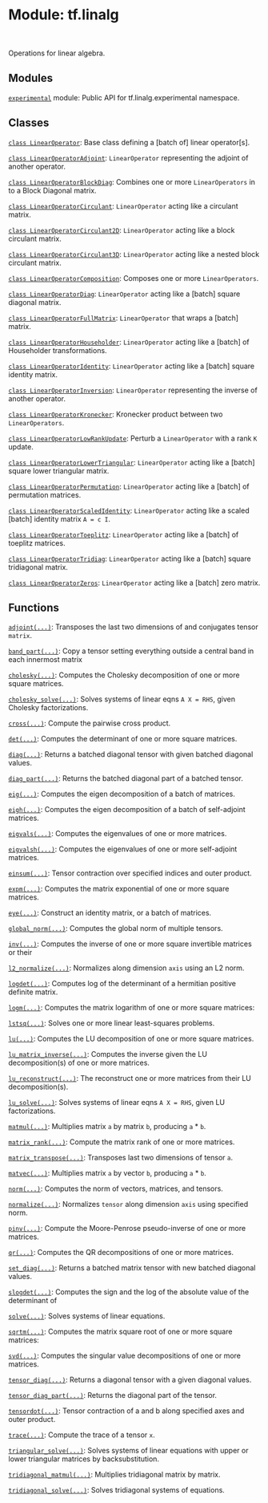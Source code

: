 <div itemscope itemtype="http://developers.google.com/ReferenceObject">
<meta itemprop="name" content="tf.linalg" />
<meta itemprop="path" content="Stable" />
</div>

# Module: tf.linalg


<table class="tfo-notebook-buttons tfo-api" align="left">
</table>



Operations for linear algebra.



## Modules

[`experimental`](../tf/linalg/experimental.md) module: Public API for tf.linalg.experimental namespace.

## Classes

[`class LinearOperator`](../tf/linalg/LinearOperator.md): Base class defining a [batch of] linear operator[s].

[`class LinearOperatorAdjoint`](../tf/linalg/LinearOperatorAdjoint.md): `LinearOperator` representing the adjoint of another operator.

[`class LinearOperatorBlockDiag`](../tf/linalg/LinearOperatorBlockDiag.md): Combines one or more `LinearOperators` in to a Block Diagonal matrix.

[`class LinearOperatorCirculant`](../tf/linalg/LinearOperatorCirculant.md): `LinearOperator` acting like a circulant matrix.

[`class LinearOperatorCirculant2D`](../tf/linalg/LinearOperatorCirculant2D.md): `LinearOperator` acting like a block circulant matrix.

[`class LinearOperatorCirculant3D`](../tf/linalg/LinearOperatorCirculant3D.md): `LinearOperator` acting like a nested block circulant matrix.

[`class LinearOperatorComposition`](../tf/linalg/LinearOperatorComposition.md): Composes one or more `LinearOperators`.

[`class LinearOperatorDiag`](../tf/linalg/LinearOperatorDiag.md): `LinearOperator` acting like a [batch] square diagonal matrix.

[`class LinearOperatorFullMatrix`](../tf/linalg/LinearOperatorFullMatrix.md): `LinearOperator` that wraps a [batch] matrix.

[`class LinearOperatorHouseholder`](../tf/linalg/LinearOperatorHouseholder.md): `LinearOperator` acting like a [batch] of Householder transformations.

[`class LinearOperatorIdentity`](../tf/linalg/LinearOperatorIdentity.md): `LinearOperator` acting like a [batch] square identity matrix.

[`class LinearOperatorInversion`](../tf/linalg/LinearOperatorInversion.md): `LinearOperator` representing the inverse of another operator.

[`class LinearOperatorKronecker`](../tf/linalg/LinearOperatorKronecker.md): Kronecker product between two `LinearOperators`.

[`class LinearOperatorLowRankUpdate`](../tf/linalg/LinearOperatorLowRankUpdate.md): Perturb a `LinearOperator` with a rank `K` update.

[`class LinearOperatorLowerTriangular`](../tf/linalg/LinearOperatorLowerTriangular.md): `LinearOperator` acting like a [batch] square lower triangular matrix.

[`class LinearOperatorPermutation`](../tf/linalg/LinearOperatorPermutation.md): `LinearOperator` acting like a [batch] of permutation matrices.

[`class LinearOperatorScaledIdentity`](../tf/linalg/LinearOperatorScaledIdentity.md): `LinearOperator` acting like a scaled [batch] identity matrix `A = c I`.

[`class LinearOperatorToeplitz`](../tf/linalg/LinearOperatorToeplitz.md): `LinearOperator` acting like a [batch] of toeplitz matrices.

[`class LinearOperatorTridiag`](../tf/linalg/LinearOperatorTridiag.md): `LinearOperator` acting like a [batch] square tridiagonal matrix.

[`class LinearOperatorZeros`](../tf/linalg/LinearOperatorZeros.md): `LinearOperator` acting like a [batch] zero matrix.

## Functions

[`adjoint(...)`](../tf/linalg/adjoint.md): Transposes the last two dimensions of and conjugates tensor `matrix`.

[`band_part(...)`](../tf/linalg/band_part.md): Copy a tensor setting everything outside a central band in each innermost matrix

[`cholesky(...)`](../tf/linalg/cholesky.md): Computes the Cholesky decomposition of one or more square matrices.

[`cholesky_solve(...)`](../tf/linalg/cholesky_solve.md): Solves systems of linear eqns `A X = RHS`, given Cholesky factorizations.

[`cross(...)`](../tf/linalg/cross.md): Compute the pairwise cross product.

[`det(...)`](../tf/linalg/det.md): Computes the determinant of one or more square matrices.

[`diag(...)`](../tf/linalg/diag.md): Returns a batched diagonal tensor with given batched diagonal values.

[`diag_part(...)`](../tf/linalg/diag_part.md): Returns the batched diagonal part of a batched tensor.

[`eig(...)`](../tf/eig.md): Computes the eigen decomposition of a batch of matrices.

[`eigh(...)`](../tf/linalg/eigh.md): Computes the eigen decomposition of a batch of self-adjoint matrices.

[`eigvals(...)`](../tf/eigvals.md): Computes the eigenvalues of one or more matrices.

[`eigvalsh(...)`](../tf/linalg/eigvalsh.md): Computes the eigenvalues of one or more self-adjoint matrices.

[`einsum(...)`](../tf/einsum.md): Tensor contraction over specified indices and outer product.

[`expm(...)`](../tf/linalg/expm.md): Computes the matrix exponential of one or more square matrices.

[`eye(...)`](../tf/eye.md): Construct an identity matrix, or a batch of matrices.

[`global_norm(...)`](../tf/linalg/global_norm.md): Computes the global norm of multiple tensors.

[`inv(...)`](../tf/linalg/inv.md): Computes the inverse of one or more square invertible matrices or their

[`l2_normalize(...)`](../tf/math/l2_normalize.md): Normalizes along dimension `axis` using an L2 norm.

[`logdet(...)`](../tf/linalg/logdet.md): Computes log of the determinant of a hermitian positive definite matrix.

[`logm(...)`](../tf/linalg/logm.md): Computes the matrix logarithm of one or more square matrices:

[`lstsq(...)`](../tf/linalg/lstsq.md): Solves one or more linear least-squares problems.

[`lu(...)`](../tf/linalg/lu.md): Computes the LU decomposition of one or more square matrices.

[`lu_matrix_inverse(...)`](../tf/linalg/lu_matrix_inverse.md): Computes the inverse given the LU decomposition(s) of one or more matrices.

[`lu_reconstruct(...)`](../tf/linalg/lu_reconstruct.md): The reconstruct one or more matrices from their LU decomposition(s).

[`lu_solve(...)`](../tf/linalg/lu_solve.md): Solves systems of linear eqns `A X = RHS`, given LU factorizations.

[`matmul(...)`](../tf/linalg/matmul.md): Multiplies matrix `a` by matrix `b`, producing `a` * `b`.

[`matrix_rank(...)`](../tf/linalg/matrix_rank.md): Compute the matrix rank of one or more matrices.

[`matrix_transpose(...)`](../tf/linalg/matrix_transpose.md): Transposes last two dimensions of tensor `a`.

[`matvec(...)`](../tf/linalg/matvec.md): Multiplies matrix `a` by vector `b`, producing `a` * `b`.

[`norm(...)`](../tf/norm.md): Computes the norm of vectors, matrices, and tensors.

[`normalize(...)`](../tf/linalg/normalize.md): Normalizes `tensor` along dimension `axis` using specified norm.

[`pinv(...)`](../tf/linalg/pinv.md): Compute the Moore-Penrose pseudo-inverse of one or more matrices.

[`qr(...)`](../tf/linalg/qr.md): Computes the QR decompositions of one or more matrices.

[`set_diag(...)`](../tf/linalg/set_diag.md): Returns a batched matrix tensor with new batched diagonal values.

[`slogdet(...)`](../tf/linalg/slogdet.md): Computes the sign and the log of the absolute value of the determinant of

[`solve(...)`](../tf/linalg/solve.md): Solves systems of linear equations.

[`sqrtm(...)`](../tf/linalg/sqrtm.md): Computes the matrix square root of one or more square matrices:

[`svd(...)`](../tf/linalg/svd.md): Computes the singular value decompositions of one or more matrices.

[`tensor_diag(...)`](../tf/linalg/tensor_diag.md): Returns a diagonal tensor with a given diagonal values.

[`tensor_diag_part(...)`](../tf/linalg/tensor_diag_part.md): Returns the diagonal part of the tensor.

[`tensordot(...)`](../tf/tensordot.md): Tensor contraction of a and b along specified axes and outer product.

[`trace(...)`](../tf/linalg/trace.md): Compute the trace of a tensor `x`.

[`triangular_solve(...)`](../tf/linalg/triangular_solve.md): Solves systems of linear equations with upper or lower triangular matrices by backsubstitution.

[`tridiagonal_matmul(...)`](../tf/linalg/tridiagonal_matmul.md): Multiplies tridiagonal matrix by matrix.

[`tridiagonal_solve(...)`](../tf/linalg/tridiagonal_solve.md): Solves tridiagonal systems of equations.



